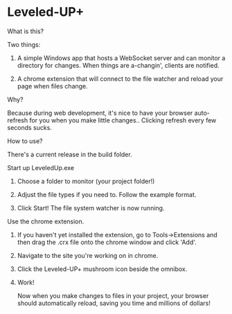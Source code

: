 Leveled-UP+
==========

What is this?

Two things: 

1) A simple Windows app that hosts a WebSocket server and can monitor a directory for changes.
When things are a-changin', clients are notified.

2) A chrome extension that will connect to the file watcher and reload your page when files change.

Why?

Because during web development, it's nice to have your browser auto-refresh for you when you make little changes.. 
Clicking refresh every few seconds sucks.

How to use?

There's a current release in the build folder.  

Start up LeveledUp.exe

1. Choose a folder to monitor (your project folder!)

2. Adjust the file types if you need to. Follow the example format.

3. Click Start!  The file system watcher is now running.

Use the chrome extension.

1. If you haven't yet installed the extension, go to Tools->Extensions and then
  drag the .crx file onto the chrome window and click 'Add'.

2. Navigate to the site you're working on in chrome.

3. Click the Leveled-UP+ mushroom icon beside the omnibox.

3. Work!

   Now when you make changes to files in your project, your browser should automatically reload, saving you time
   and millions of dollars!
